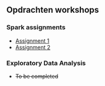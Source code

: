 ## Opdrachten workshops


### Spark assignments
* [Assignment 1](https://github.com/BorisEnthovenSchool/KB74PortfolioBoris/blob/master/opdrachten%20workshops/assignment1.md)
* [Assignment 2](https://github.com/BorisEnthovenSchool/KB74PortfolioBoris/blob/master/opdrachten%20workshops/assignment2.md)

### Exploratory Data Analysis
* ~~To be completed~~

